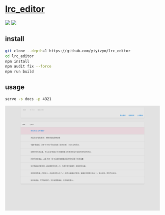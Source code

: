 # [lrc_editor](https://github.com/yiyizym/lrc_editor)

![](https://img.shields.io/github/license/yiyizym/lrc_editor) ![](https://img.shields.io/github/last-commit/scillidan/lrc_editor/master?label=last%20commit%20(fork))

## install

```sh
git clone --depth=1 https://github.com/yiyizym/lrc_editor
cd lrc_editor
npm install
npm audit fix --force
npm run build
```

## usage

```sh
serve -s docs -p 4321
```

![lrc_editor](/_image/optWeb/lrc_editor.png)
